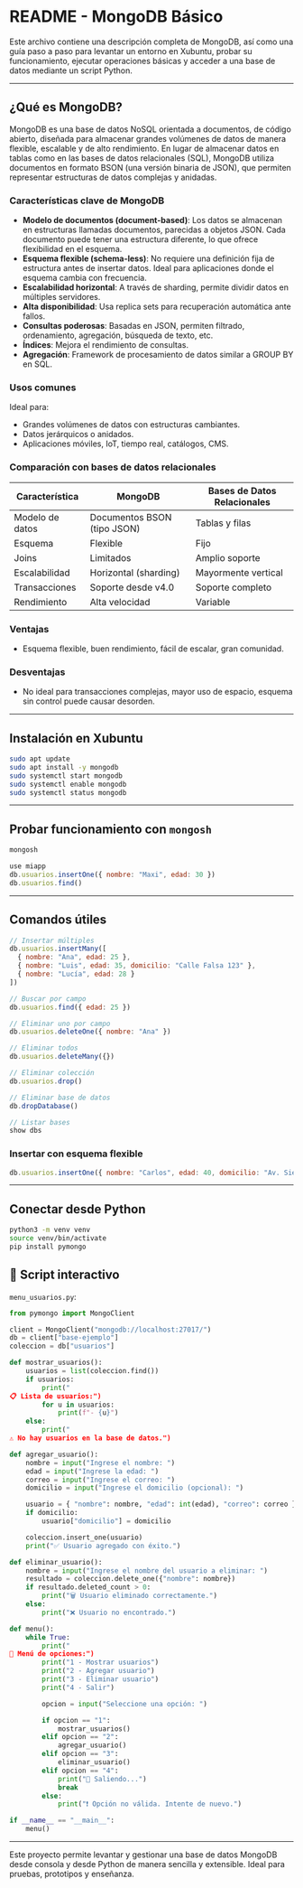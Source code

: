 
# README - MongoDB Básico

Este archivo contiene una descripción completa de MongoDB, así como una guía paso a paso para levantar un entorno en Xubuntu, probar su funcionamiento, ejecutar operaciones básicas y acceder a una base de datos mediante un script Python.

---

## ¿Qué es MongoDB?

MongoDB es una base de datos NoSQL orientada a documentos, de código abierto, diseñada para almacenar grandes volúmenes de datos de manera flexible, escalable y de alto rendimiento. En lugar de almacenar datos en tablas como en las bases de datos relacionales (SQL), MongoDB utiliza documentos en formato BSON (una versión binaria de JSON), que permiten representar estructuras de datos complejas y anidadas.

### Características clave de MongoDB

- **Modelo de documentos (document-based)**: Los datos se almacenan en estructuras llamadas documentos, parecidas a objetos JSON. Cada documento puede tener una estructura diferente, lo que ofrece flexibilidad en el esquema.
- **Esquema flexible (schema-less)**: No requiere una definición fija de estructura antes de insertar datos. Ideal para aplicaciones donde el esquema cambia con frecuencia.
- **Escalabilidad horizontal**: A través de sharding, permite dividir datos en múltiples servidores.
- **Alta disponibilidad**: Usa replica sets para recuperación automática ante fallos.
- **Consultas poderosas**: Basadas en JSON, permiten filtrado, ordenamiento, agregación, búsqueda de texto, etc.
- **Índices**: Mejora el rendimiento de consultas.
- **Agregación**: Framework de procesamiento de datos similar a GROUP BY en SQL.

### Usos comunes

Ideal para:
- Grandes volúmenes de datos con estructuras cambiantes.
- Datos jerárquicos o anidados.
- Aplicaciones móviles, IoT, tiempo real, catálogos, CMS.

### Comparación con bases de datos relacionales

| Característica      | MongoDB                    | Bases de Datos Relacionales |
|---------------------|----------------------------|-----------------------------|
| Modelo de datos     | Documentos BSON (tipo JSON)| Tablas y filas              |
| Esquema             | Flexible                   | Fijo                        |
| Joins               | Limitados                  | Amplio soporte              |
| Escalabilidad       | Horizontal (sharding)      | Mayormente vertical         |
| Transacciones       | Soporte desde v4.0         | Soporte completo            |
| Rendimiento         | Alta velocidad             | Variable                    |


### Ventajas

- Esquema flexible, buen rendimiento, fácil de escalar, gran comunidad.

### Desventajas

- No ideal para transacciones complejas, mayor uso de espacio, esquema sin control puede causar desorden.

---

## Instalación en Xubuntu

```bash
sudo apt update
sudo apt install -y mongodb
sudo systemctl start mongodb
sudo systemctl enable mongodb
sudo systemctl status mongodb
```
---

## Probar funcionamiento con `mongosh`

```bash
mongosh
```

```js
use miapp
db.usuarios.insertOne({ nombre: "Maxi", edad: 30 })
db.usuarios.find()
```

---

## Comandos útiles

```js
// Insertar múltiples
db.usuarios.insertMany([
  { nombre: "Ana", edad: 25 },
  { nombre: "Luis", edad: 35, domicilio: "Calle Falsa 123" },
  { nombre: "Lucía", edad: 28 }
])

// Buscar por campo
db.usuarios.find({ edad: 25 })

// Eliminar uno por campo
db.usuarios.deleteOne({ nombre: "Ana" })

// Eliminar todos
db.usuarios.deleteMany({})

// Eliminar colección
db.usuarios.drop()

// Eliminar base de datos
db.dropDatabase()

// Listar bases
show dbs
```

### Insertar con esquema flexible

```js
db.usuarios.insertOne({ nombre: "Carlos", edad: 40, domicilio: "Av. Siempre Viva" })
```

---

## Conectar desde Python

```bash
python3 -m venv venv
source venv/bin/activate
pip install pymongo
```


## 🧾 Script interactivo

`menu_usuarios.py`:

```python
from pymongo import MongoClient

client = MongoClient("mongodb://localhost:27017/")
db = client["base-ejemplo"]
coleccion = db["usuarios"]

def mostrar_usuarios():
    usuarios = list(coleccion.find())
    if usuarios:
        print("
📋 Lista de usuarios:")
        for u in usuarios:
            print(f"- {u}")
    else:
        print("
⚠️ No hay usuarios en la base de datos.")

def agregar_usuario():
    nombre = input("Ingrese el nombre: ")
    edad = input("Ingrese la edad: ")
    correo = input("Ingrese el correo: ")
    domicilio = input("Ingrese el domicilio (opcional): ")

    usuario = { "nombre": nombre, "edad": int(edad), "correo": correo }
    if domicilio:
        usuario["domicilio"] = domicilio

    coleccion.insert_one(usuario)
    print("✅ Usuario agregado con éxito.")

def eliminar_usuario():
    nombre = input("Ingrese el nombre del usuario a eliminar: ")
    resultado = coleccion.delete_one({"nombre": nombre})
    if resultado.deleted_count > 0:
        print("🗑️ Usuario eliminado correctamente.")
    else:
        print("❌ Usuario no encontrado.")

def menu():
    while True:
        print("
🧾 Menú de opciones:")
        print("1 - Mostrar usuarios")
        print("2 - Agregar usuario")
        print("3 - Eliminar usuario")
        print("4 - Salir")

        opcion = input("Seleccione una opción: ")

        if opcion == "1":
            mostrar_usuarios()
        elif opcion == "2":
            agregar_usuario()
        elif opcion == "3":
            eliminar_usuario()
        elif opcion == "4":
            print("👋 Saliendo...")
            break
        else:
            print("❗ Opción no válida. Intente de nuevo.")

if __name__ == "__main__":
    menu()
```

---

Este proyecto permite levantar y gestionar una base de datos MongoDB desde consola y desde Python de manera sencilla y extensible. Ideal para pruebas, prototipos y enseñanza.

